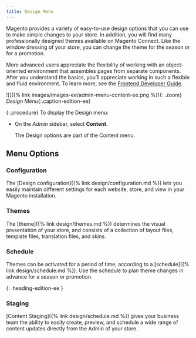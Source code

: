 ```yaml
---
title: Design Menu
---
```


Magento provides a variety of easy-to-use design options that you can use to make simple changes to your store. In addition, you will find many professionally designed themes available on Magento Connect. Like the window dressing of your store, you can change the theme for the season or for a promotion.

More advanced users appreciate the flexibility of working with an object-oriented environment that assembles pages from separate components. After you understand the basics, you’ll appreciate working in such a flexible and fluid environment. To learn more, see the [Frontend Developer Guide][1].

![]({% link images/images-ee/admin-menu-content-ee.png %}){: .zoom}
_Design Menu_{:.caption-edition-ee}

{:.procedure}
To display the Design menu:

- On the _Admin_ sidebar, select **Content**.

  The Design options are part of the Content menu.

## Menu Options

### Configuration

The [Design configuration]({% link design/configuration.md %}) lets you easily maintain different settings for each website, store, and view in your Magento installation.

### Themes

The [theme]({% link design/themes.md %}) determines the visual presentation of your store, and consists of a collection of layout files, template files, translation files, and skins.

### Schedule

Themes can be activated for a period of time, according to a [schedule]({% link design/schedule.md %}). Use the schedule to plan theme changes in advance for a season or promotion.

{: .heading-edition-ee }
### Staging

[Content Staging]({% link design/schedule.md %}) gives your business team the ability to easily create, preview, and schedule a wide range of content updates directly from the Admin of your store.

[1]: http://devdocs.magento.com/guides/v2.3/frontend-dev-guide/bk-frontend-dev-guide.html
